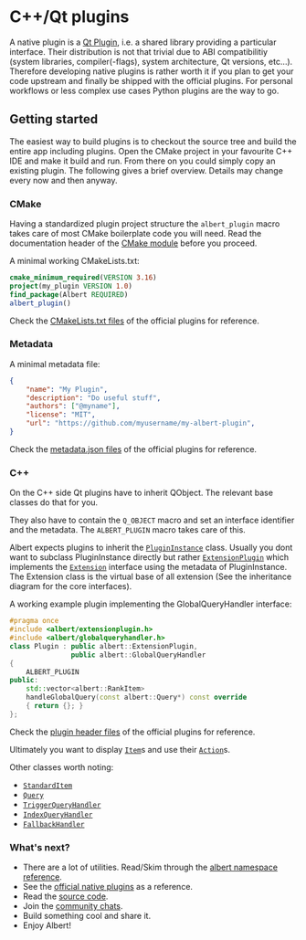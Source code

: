 # C++/Qt plugins

A native plugin is a [Qt Plugin](https://doc.qt.io/qt-6/plugins-howto.html#the-low-level-api-extending-qt-applications), i.e. a shared library providing a particular interface.
Their distribution is not that trivial due to ABI compatibilitiy (system libraries, compiler(-flags), system architecture, Qt versions, etc…).
Therefore developing native plugins is rather worth it if you plan to get your code upstream and finally be shipped with the official plugins.
For personal workflows or less complex use cases Python plugins are the way to go.

## Getting started

The easiest way to build plugins is to checkout the source tree and build the entire app including plugins.
Open the CMake project in your favourite C++ IDE and make it build and run.
From there on you could simply copy an existing plugin.
The following gives a brief overview.
Details may change every now and then anyway.

### CMake

Having a standardized plugin project structure the `albert_plugin` macro takes care of most CMake boilerplate code you will need.
Read the documentation header of the [CMake module](https://raw.githubusercontent.com/albertlauncher/albert/main/cmake/albert-macros.cmake) before you proceed.

A minimal working CMakeLists.txt:

```cmake
cmake_minimum_required(VERSION 3.16)
project(my_plugin VERSION 1.0)
find_package(Albert REQUIRED)
albert_plugin()
```

Check the [CMakeLists.txt files](https://github.com/search?q=repo%3Aalbertlauncher%2Fplugins+path%3A**%2FCMakeLists.txt&type=code) of the official plugins for reference.

### Metadata

A minimal metadata file:

```json
{
    "name": "My Plugin",
    "description": "Do useful stuff",
    "authors": ["@myname"],
    "license": "MIT",
    "url": "https://github.com/myusername/my-albert-plugin",
}
```

Check the [metadata.json files](https://github.com/search?q=repo%3Aalbertlauncher%2Fplugins+path%3A**%2Fmetadata.json&type=code) of the official plugins for reference.

### C++

On the C++ side Qt plugins have to inherit QObject.
The relevant base classes do that for you. 

They also have to contain the `Q_OBJECT` macro and set an interface identifier and the metadata.
The `ALBERT_PLUGIN` macro takes care of this.

Albert expects plugins to inherit the
[`PluginInstance`](https://albertlauncher.github.io/reference/classalbert_1_1PluginInstance.html)
class. Usually you dont want to subclass PluginInstance directly but rather
[`ExtensionPlugin`](https://albertlauncher.github.io/reference/classalbert_1_1ExtensionPlugin.html)
which implements the 
[`Extension`](https://albertlauncher.github.io/reference/classalbert_1_1Extension.html)
interface using the metadata of PluginInstance. The Extension class is the virtual base of all
extension (See the inheritance diagram for the core interfaces).

A working example plugin implementing the GlobalQueryHandler interface:

```cpp
#pragma once
#include <albert/extensionplugin.h>
#include <albert/globalqueryhandler.h>
class Plugin : public albert::ExtensionPlugin,
               public albert::GlobalQueryHandler
{
    ALBERT_PLUGIN
public:
    std::vector<albert::RankItem> 
    handleGlobalQuery(const albert::Query*) const override
    { return {}; }
};
```

Check the [plugin header files](https://github.com/search?q=repo%3Aalbertlauncher%2Fplugins+path%3A**%2FPlugin.h&type=code) of the official plugins for reference.

Ultimately you want to display
[`Item`](https://albertlauncher.github.io/reference/classalbert_1_1Item.html)s and use their
[`Action`](https://albertlauncher.github.io/reference/classalbert_1_1Action.html)s.

Other classes worth noting:
- [`StandardItem`](https://albertlauncher.github.io/reference/classalbert_1_1StandardItem.html)
- [`Query`](https://albertlauncher.github.io/reference/classalbert_1_1Query.html)
- [`TriggerQueryHandler`](https://albertlauncher.github.io/reference/classalbert_1_1TriggerQueryHandler.html)
- [`IndexQueryHandler`](https://albertlauncher.github.io/reference/classalbert_1_1IndexQueryHandler.html)
- [`FallbackHandler`](https://albertlauncher.github.io/reference/classalbert_1_1FallbackHandler.html)

### What's next?

- There are a lot of utilities. Read/Skim through the [albert namespace reference](https://albertlauncher.github.io/reference/namespacealbert.html).
- See the [official native plugins](https://github.com/albertlauncher/plugins/tree/main/) as a reference.
- Read the [source code](https://github.com/albertlauncher/albert/tree/main/).
- Join the [community chats](https://albertlauncher.github.io/help/#chats).
- Build something cool and share it.
- Enjoy Albert!
